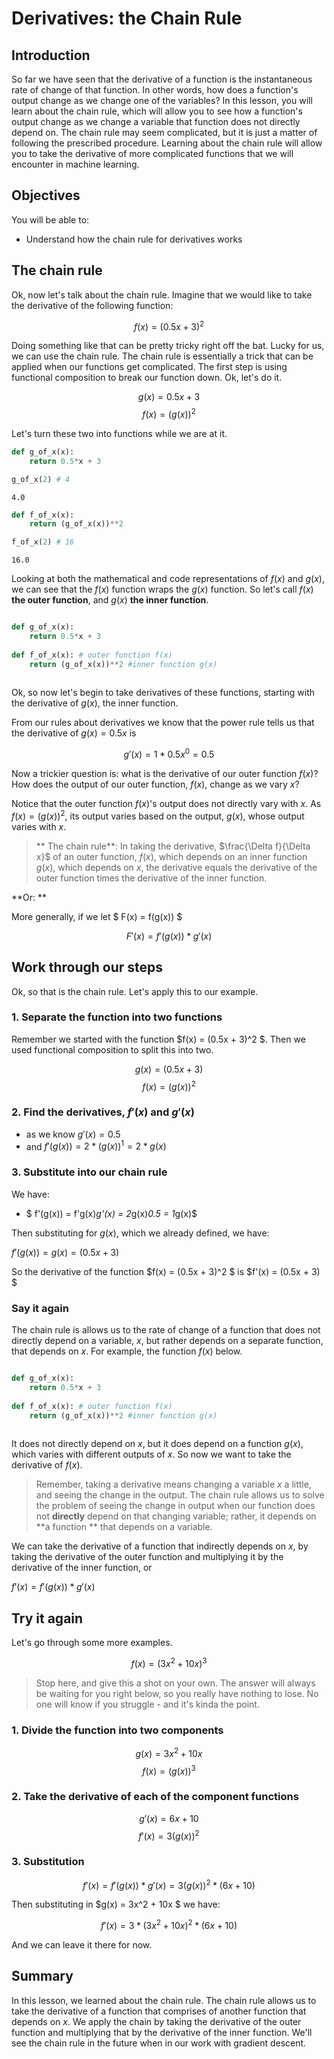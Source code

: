 
# Derivatives: the Chain Rule

## Introduction

So far we have seen that the derivative of a function is the instantaneous rate of change of that function.  In other words, how does a function's output change as we change one of the variables?  In this lesson, you will learn about the chain rule, which will allow you to see how a function's output change as we change a variable that function does not directly depend on.  The chain rule may seem complicated, but it is just a matter of following the prescribed procedure.  Learning about the chain rule will allow you to take the derivative of more complicated functions that we will encounter in machine learning.

## Objectives

You will be able to:
- Understand how the chain rule for derivatives works

## The chain rule

Ok, now let's talk about the chain rule.  Imagine that we would like to take the derivative of the following function:

$$f(x) = (0.5x + 3)^2 $$ 

Doing something like that can be pretty tricky right off the bat.  Lucky for us, we can use the chain rule.  The chain rule is essentially a trick that can be applied when our functions get complicated.  The first step is using functional composition to break our function down. Ok, let's do it.

$$g(x) = 0.5x + 3 $$
$$f(x) = (g(x))^2$$

Let's turn these two into functions while we are at it.


```python
def g_of_x(x):
    return 0.5*x + 3
```


```python
g_of_x(2) # 4
```




    4.0




```python
def f_of_x(x):
    return (g_of_x(x))**2
```


```python
f_of_x(2) # 16
```




    16.0



Looking at both the mathematical and code representations of $f(x)$ and $g(x)$, we can see that the $f(x)$ function wraps the $g(x)$ function.  So let's call $f(x)$ **the outer function**, and $g(x)$ **the inner function**.

```python

def g_of_x(x):
    return 0.5*x + 3
    
def f_of_x(x): # outer function f(x) 
    return (g_of_x(x))**2 #inner function g(x)
    
```

Ok, so now let's begin to take derivatives of these functions, starting with the derivative of $g(x)$, the inner function.

From our rules about derivatives we know that the power rule tells us that the derivative of $g(x) = 0.5x$ is 

$$g'(x) = 1*0.5x^0 = 0.5$$

Now a trickier question is: what is the derivative of our outer function $f(x)$? How does the output of our outer function, $f(x)$, change as we vary $x$? 

Notice that the outer function $f(x)$'s output does not directly vary with $x$. As $f(x)=(g(x))^2$, its output varies based on the output, $g(x)$, whose output varies with $x$.

> ** The chain rule**: In taking the derivative, $\frac{\Delta f}{\Delta x}$ of an outer function, $f(x)$, which depends on an inner function $g(x)$, which depends on $x$, the derivative equals the derivative of the outer function times the derivative of the inner function.  

**Or: **

More generally, if we let $ F(x) = f(g(x)) $

$$ F'(x) = f'(g(x))*g'(x) $$

## Work through our steps

Ok, so that is the chain rule.  Let's apply this to our example.

### 1. Separate the function into two functions

Remember we started with the function $f(x) = (0.5x + 3)^2 $.  Then we used functional composition to split this into two.

$$g(x) = (0.5x + 3)$$
$$f(x) = (g(x))^2$$

### 2. Find the derivatives, $f'(x)$ and $g'(x)$

* as we know $g'(x) = 0.5$
* and $f'(g(x)) = 2*(g(x))^{1} = 2*g(x)$

### 3. Substitute into our chain rule

We have: 
* $ f'(g(x)) = f'g(x)*g'(x) = 2*g(x)*0.5 = 1*g(x)$

Then substituting for $g(x)$, which we already defined, we have: 

$f'(g(x)) = g(x) = (0.5x + 3)$

So the derivative of the function $f(x) = (0.5x + 3)^2 $ is $f'(x) = (0.5x + 3) $

### Say it again

The chain rule is allows us to the rate of change of a function that does not directly depend on a variable, $x$, but rather depends on a separate function, that depends on $x$.  For example, the function $f(x)$ below.

```python

def g_of_x(x):
    return 0.5*x + 3
    
def f_of_x(x): # outer function f(x) 
    return (g_of_x(x))**2 #inner function g(x)
    
```

It does not directly depend on $x$, but it does depend on a function $g(x)$, which varies with different outputs of $x$.  So now we want to take the derivative of $f(x)$.

> Remember, taking a derivative means changing a variable $x$ a little, and seeing the change in the output.  The chain rule allows us to solve the problem of seeing the change in output when our function does not **directly** depend on that changing variable; rather, it depends on **a function ** that depends on a variable.  

We can take the derivative of a function that indirectly depends on $x$, by taking the derivative of the outer function and multiplying it by the derivative of the inner function, or 

$f'(x) = f'(g(x))*g'(x)$

## Try it again

Let's go through some more examples.

$$ f(x) = (3x^2 + 10x)^3$$

> Stop here, and give this a shot on your own.  The answer will always be waiting for you right below, so you really have nothing to lose.  No one will know if you struggle - and it's kinda the point.

### 1. Divide the function into two components 

$$g(x) = 3x^2 + 10x $$
$$f(x) = (g(x))^3$$


### 2. Take the derivative of each of the component functions 

$$g'(x) = 6x + 10 $$
$$f'(x) = 3(g(x))^2$$

### 3. Substitution 

$$f'(x) = f'(g(x))*g'(x) = 3(g(x))^2*(6x+10)$$

Then substituting in $g(x) = 3x^2 + 10x $ we have:

$$f'(x) = 3*(3x^2 + 10x)^2*(6x+10) $$

And we can leave it there for now.

## Summary

In this lesson, we learned about the chain rule. The chain rule allows us to take the derivative of a function that comprises of another function that depends on $x$. We apply the chain by taking the derivative of the outer function and multiplying that by the derivative of the inner function. We'll see the chain rule in the future when in our work with gradient descent.
